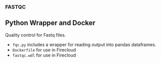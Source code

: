 ### FASTQC

Python Wrapper and Docker
---

Quality control for Fastq files.

* `fqc.py` includes a wrapper for reading output into pandas dataframes.
* `Dockerfile` for use in Firecloud
* `fastqc.wdl` for use in Firecloud
